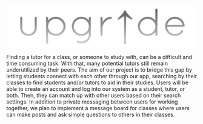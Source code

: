 <p align="center">
    <img src="https://github.com/Ztrains/upgrade/blob/master/docs/upgradeLogo.JPG">
</p>

Finding a tutor for a class, or someone to study with, can be a difficult and time consuming task. With that, many potential tutors still remain underutilized by their peers. The aim of our project is to bridge this gap by letting students connect with each other through our app, searching by their classes to find students and/or tutors to aid in their studies.  Users will be able to create an account and log into our system as a student, tutor, or both. Then, they can match up with other users based on their search settings.  In addition to private messaging between users for working together, we plan to implement a message board for classes where users can make posts and ask simple questions to others in their classes.
